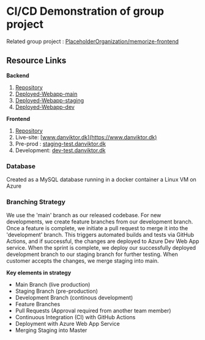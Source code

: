 # CI/CD Demonstration of group project
Related group project : [PlaceholderOrganization/memorize-frontend](https://github.com/PlaceholderOrganization/memorize-frontend)

## Resource Links
**Backend**
1) [Repository](https://github.com/davijoe/memorize-backend)
2) [Deployed-Webapp-main](main-backend-memorize.azurewebsites.net)
3) [Deployed-Webapp-staging](staging-backend-webapp.azurewebsites.net)
4) [Deployed-Webapp-dev](dev-backend-memorize.azurewebsites.net)
   

**Frontend**
1) [Repository](https://github.com/davijoe/memorize-frontend)
2) Live-site: [www.danviktor.dk](https://www.danviktor.dk)
3) Pre-prod : [staging-test.danviktor.dk](https://staging-test.danviktor.dk)
4) Development: [dev-test.danviktor.dk](https://dev-test.danviktor.dk)

### Database
Created as a MySQL database running in a docker container a Linux VM on Azure

### Branching Strategy
We use the 'main' branch as our released codebase. For new developments, we create feature branches from our development branch. Once a feature is complete, we initiate a pull request to merge it into the 'development' branch. This triggers automated builds and tests via GitHub Actions, and if successful, the changes are deployed to Azure Dev Web App service. When the sprint is complete, we deploy our successfully deployed development branch to our staging branch for further testing. When customer accepts the changes, we merge staging into main.

**Key elements in strategy**
 - Main Branch (live production)
 - Staging Branch (pre-production)
 - Development Branch (continous development)
 - Feature Branches
 - Pull Requests (Approval required from another team member)
 - Continuous Integration (CI) with GitHub Actions
 - Deployment with Azure Web App Service
 - Merging Staging into Master



